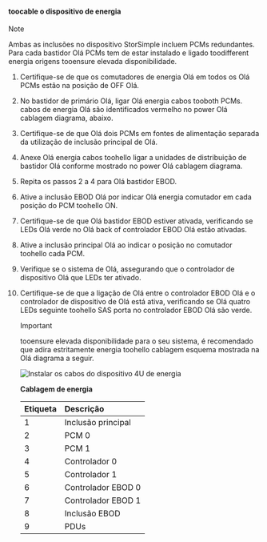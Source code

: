 <!--author=alkohli last changed: 9/16/15-->


#### <a name="toocable-your-device-for-power"></a>toocable o dispositivo de energia
> [!NOTE]
> Ambas as inclusões no dispositivo StorSimple incluem PCMs redundantes. Para cada bastidor Olá PCMs tem de estar instalado e ligado toodifferent energia origens tooensure elevada disponibilidade.
> 
> 

1. Certifique-se de que os comutadores de energia Olá em todos os Olá PCMs estão na posição de OFF Olá.
2. No bastidor de primário Olá, ligar Olá energia cabos tooboth PCMs. cabos de energia Olá são identificados vermelho no power Olá cablagem diagrama, abaixo.
3. Certifique-se de que Olá dois PCMs em fontes de alimentação separada da utilização de inclusão principal de Olá.
4. Anexe Olá energia cabos toohello ligar a unidades de distribuição de bastidor Olá conforme mostrado no power Olá cablagem diagrama.
5. Repita os passos 2 a 4 para Olá bastidor EBOD.
6. Ative a inclusão EBOD Olá por indicar Olá energia comutador em cada posição do PCM toohello ON.
7. Certifique-se de que Olá bastidor EBOD estiver ativada, verificando se LEDs Olá verde no Olá back of controlador EBOD Olá estão ativadas.
8. Ative a inclusão principal Olá ao indicar o posição no comutador toohello cada PCM.
9. Verifique se o sistema de Olá, assegurando que o controlador de dispositivo Olá que LEDs ter ativado.
10. Certifique-se de que a ligação de Olá entre o controlador EBOD Olá e o controlador de dispositivo de Olá está ativa, verificando se Olá quatro LEDs seguinte toohello SAS porta no controlador EBOD Olá são verde.
    
    > [!IMPORTANT]
    > tooensure elevada disponibilidade para o seu sistema, é recomendado que adira estritamente energia toohello cablagem esquema mostrada na Olá diagrama a seguir.
    > 
    > 
    
    ![Instalar os cabos do dispositivo 4U de energia](./media/storsimple-cable-8600-for-power/HCSCableYour4UDeviceforPower.png)
    
    **Cablagem de energia**
    
    | Etiqueta | Descrição |
    |:--- |:--- |
    | 1 |Inclusão principal |
    | 2 |PCM 0 |
    | 3 |PCM 1 |
    | 4 |Controlador 0 |
    | 5 |Controlador 1 |
    | 6 |Controlador EBOD 0 |
    | 7 |Controlador EBOD 1 |
    | 8 |Inclusão EBOD |
    | 9 |PDUs |

